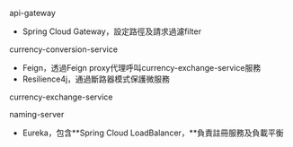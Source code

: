 api-gateway

- Spring Cloud Gateway，設定路徑及請求過濾filter

currency-conversion-service

- Feign，透過Feign proxy代理呼叫currency-exchange-service服務
- Resilience4j，通過斷路器模式保護微服務

currency-exchange-service

naming-server

- Eureka，包含**Spring Cloud LoadBalancer，**負責註冊服務及負載平衡

